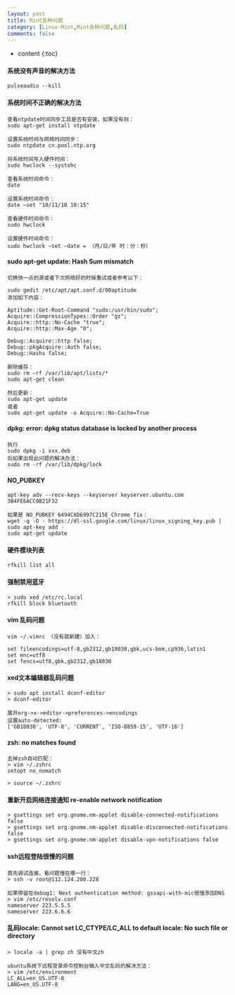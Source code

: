 ```yaml
---
layout: post
title: Mint各种问题
category: [Linux-Mint,Mint各种问题,乱码]
comments: false
---
```


* content
{:toc}

#### 系统没有声音的解决方法
```
pulseaudio --kill
```

#### 系统时间不正确的解决方法
```
查看ntpdate时间同步工具是否有安装，如果没有则：
sudo apt-get install ntpdate

设置系统时间与网络时间同步：
sudo ntpdate cn.pool.ntp.org

将系统时间写入硬件时间：
sudo hwclock --systohc

查看系统时间命令：
date

设置系统时间命令：
date –set "10/11/10 10:15"

查看硬件时间命令：
sudo hwclock

设置硬件时间命令：
sudo hwclock –set –date = （月/日/年 时：分：秒）
```

#### sudo apt-get update: Hash Sum mismatch
```
切换快一点的源或者下次网络好的时候重试或者参考以下：

sudo gedit /etc/apt/apt.conf.d/00aptitude
添加如下内容：

Aptitude::Get-Root-Command "sudo:/usr/bin/sudo";
Acquire::CompressionTypes::Order "gz";
Acquire::http::No-Cache "true";
Acquire::http::Max-Age "0";

Debug::Acquire::http false;
Debug::pkgAcquire::Auth false;
Debug::Hashs false;

删除缓存：
sudo rm –rf /var/lib/apt/lists/*
sudo apt-get clean

然后更新：
sudo apt-get update
或者
sudo apt-get update -o Acquire::No-Cache=True
```

#### dpkg: error: dpkg status database is locked by another process
```
执行
sudo dpkg -i xxx.deb
后如果出现此问题的解决办法：
sudo rm -rf /var/lib/dpkg/lock
```

#### NO_PUBKEY
```
apt-key adv --recv-keys --keyserver keyserver.ubuntu.com 3B4FE6ACC0B21F32

如果是 NO_PUBKEY 6494C6D6997C215E Chrome fix：
wget -q -O - https://dl-ssl.google.com/linux/linux_signing_key.pub | sudo apt-key add -
sudo apt-get update
```

#### 硬件模块列表
```
rfkill list all
```

#### 强制禁用蓝牙
```
> sudo xed /etc/rc.local
rfkill block bluetooth
```

#### vim 乱码问题
```
vim ~/.vimrc （没有就新建）加入：

set fileencodings=utf-8,gb2312,gb18030,gbk,ucs-bom,cp936,latin1
set enc=utf8
set fencs=utf8,gbk,gb2312,gb18030

```

#### xed文本编辑器乱码问题
```
> sudo apt install dconf-editor
> dconf-editor

展开org->x->editor->preferences->encodings
设置auto-detected:
['GB18030', 'UTF-8', 'CURRENT', 'ISO-8859-15', 'UTF-16']

```

#### zsh: no matches found
```
去掉zsh自动匹配：
> vim ~/.zshrc
setopt no_nomatch

> source ~/.zshrc

```

#### 重新开启网络连接通知 re-enable network notification
```
> gsettings set org.gnome.nm-applet disable-connected-notifications false
> gsettings set org.gnome.nm-applet disable-disconnected-notifications false
> gsettings set org.gnome.nm-applet disable-vpn-notifications false

```

#### ssh远程登陆很慢的问题
```
首先调试连接，看问题慢在哪一行：
> ssh -v root@112.124.200.228

如果停留在debug1: Next authentication method: gssapi-with-mic很慢添加DNS
> vim /etc/resolv.conf
nameserver 223.5.5.5
nameserver 223.6.6.6

```

#### 乱码locale: Cannot set LC_CTYPE/LC_ALL to default locale: No such file or directory
```
> locale -a | grep zh 没有中文zh

ubuntu系统下远程登录命令控制台输入中文乱码的解决方法：
> vim /etc/environment 
LC_ALL=en_US.UTF-8
LANG=en_US.UTF-8

```


